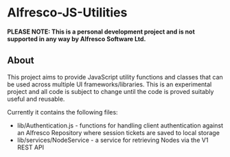 # Alfresco-JS-Utilities

**PLEASE NOTE: This is a personal development project and is not supported in any way by Alfresco Software Ltd.**

## About
This project aims to provide JavaScript utility functions and classes that can be used across multiple UI frameworks/libraries. This is an experimental project and all code is subject to change until the code is proved suitably useful and reusable. 

Currently it contains the following files:
* lib/Authentication.js - functions for handling client authentication against an Alfresco Repository where session tickets are saved to local storage
* lib/services/NodeService - a service for retrieving Nodes via the V1 REST API
